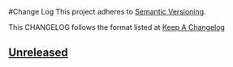 #Change Log
This project adheres to [Semantic Versioning](http://semver.org/).

This CHANGELOG follows the format listed at [Keep A Changelog](http://keepachangelog.com/)

## [Unreleased][unreleased]

[unreleased]: https://github.com/yieldbot/ybsensu/compare/0.0.1....HEAD

